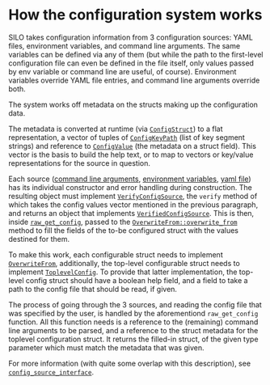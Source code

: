 # How the configuration system works

SILO takes configuration information from 3 configuration sources:
YAML files, environment variables, and command line arguments. The
same variables can be defined via any of them (but while the path to
the first-level configuration file can even be defined in the file
itself, only values passed by env variable or command line are useful,
of course). Environment variables override YAML file entries, and
command line arguments override both.

The system works off metadata on the structs making up the
configuration data. 

The metadata is converted at runtime (via
[`ConfigStruct`](../include/config/config_specification.h)) to a flat
representation, a vector of tuples of
[`ConfigKeyPath`](../include/config/config_key_path.h) (list of key segment strings) and
reference to [`ConfigValue`](../include/config/config_specification.h) (the metadata on a
struct field).  This vector is the basis to build the help text,
or to map to vectors or key/value representations for the source
in question.

Each source ([command line arguments](XX), [environment variables](XX),
[yaml file](XX)) has its individual constructor and error handling
during construction. The resulting object must implement
[`VerifyConfigSource`](../include/config/config_specification.h), the `verify` method of
which takes the config values vector mentioned in the previous
paragraph, and returns an object that implements
[`VerifiedConfigSource`](../include/config/config_backend.h). This is then, inside
[`raw_get_config`](XX), passed to the
[`OverwriteFrom::overwrite_from`](XX?) method to
fill the fields of the to-be configured struct with the values
destined for them.

To make this work, each configurable struct needs to implement
[`OverwriteFrom`](XX?), additionally, the top-level
configurable struct needs to implement
[`ToplevelConfig`](XX). To provide that latter
implementation, the top-level config struct should have a boolean
help field, and a field to take a path to the config file that
should be read, if given.

The process of going through the 3 sources, and reading the config
file that was specified by the user, is handled by the
aforementiond `raw_get_config` function. All this
function needs is a reference to the (remaining) command line
arguments to be parsed, and a reference to the struct metadata for
the toplevel configuration struct. It returns the filled-in
struct, of the given type parameter which must match the metadata
that was given.

For more information (with quite some overlap with this description),
see [`config_source_interface`](../include/config/config_backend.h).
